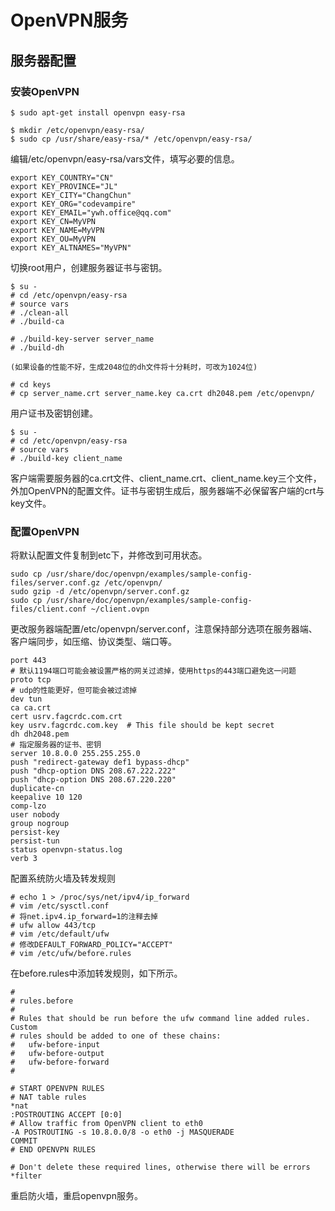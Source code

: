 # OpenVPN服务

## 服务器配置

### 安装OpenVPN
```
$ sudo apt-get install openvpn easy-rsa

$ mkdir /etc/openvpn/easy-rsa/
$ sudo cp /usr/share/easy-rsa/* /etc/openvpn/easy-rsa/

```
编辑/etc/openvpn/easy-rsa/vars文件，填写必要的信息。
```
export KEY_COUNTRY="CN"
export KEY_PROVINCE="JL"
export KEY_CITY="ChangChun"
export KEY_ORG="codevampire"
export KEY_EMAIL="ywh.office@qq.com"
export KEY_CN=MyVPN
export KEY_NAME=MyVPN
export KEY_OU=MyVPN
export KEY_ALTNAMES="MyVPN"
```
切换root用户，创建服务器证书与密钥。
```
$ su -
# cd /etc/openvpn/easy-rsa
# source vars
# ./clean-all
# ./build-ca

# ./build-key-server server_name
# ./build-dh

(如果设备的性能不好，生成2048位的dh文件将十分耗时，可改为1024位)

# cd keys
# cp server_name.crt server_name.key ca.crt dh2048.pem /etc/openvpn/
```
用户证书及密钥创建。
```
$ su -
# cd /etc/openvpn/easy-rsa
# source vars
# ./build-key client_name
```
客户端需要服务器的ca.crt文件、client_name.crt、client_name.key三个文件，外加OpenVPN的配置文件。证书与密钥生成后，服务器端不必保留客户端的crt与key文件。

### 配置OpenVPN
将默认配置文件复制到etc下，并修改到可用状态。
```
sudo cp /usr/share/doc/openvpn/examples/sample-config-files/server.conf.gz /etc/openvpn/
sudo gzip -d /etc/openvpn/server.conf.gz
sudo cp /usr/share/doc/openvpn/examples/sample-config-files/client.conf ~/client.ovpn
```
更改服务器端配置/etc/openvpn/server.conf，注意保持部分选项在服务器端、客户端同步，如压缩、协议类型、端口等。
```
port 443
# 默认1194端口可能会被设置严格的网关过滤掉，使用https的443端口避免这一问题
proto tcp
# udp的性能更好，但可能会被过滤掉
dev tun
ca ca.crt
cert usrv.fagcrdc.com.crt
key usrv.fagcrdc.com.key  # This file should be kept secret
dh dh2048.pem
# 指定服务器的证书、密钥
server 10.8.0.0 255.255.255.0
push "redirect-gateway def1 bypass-dhcp"
push "dhcp-option DNS 208.67.222.222"
push "dhcp-option DNS 208.67.220.220"
duplicate-cn
keepalive 10 120
comp-lzo
user nobody
group nogroup
persist-key
persist-tun
status openvpn-status.log
verb 3
```
配置系统防火墙及转发规则
```
# echo 1 > /proc/sys/net/ipv4/ip_forward
# vim /etc/sysctl.conf
# 将net.ipv4.ip_forward=1的注释去掉
# ufw allow 443/tcp
# vim /etc/default/ufw
# 修改DEFAULT_FORWARD_POLICY="ACCEPT"
# vim /etc/ufw/before.rules
```
在before.rules中添加转发规则，如下所示。
```
#
# rules.before
#
# Rules that should be run before the ufw command line added rules. Custom
# rules should be added to one of these chains:
#   ufw-before-input
#   ufw-before-output
#   ufw-before-forward
#

# START OPENVPN RULES
# NAT table rules
*nat
:POSTROUTING ACCEPT [0:0]
# Allow traffic from OpenVPN client to eth0
-A POSTROUTING -s 10.8.0.0/8 -o eth0 -j MASQUERADE
COMMIT
# END OPENVPN RULES

# Don't delete these required lines, otherwise there will be errors
*filter
```
重启防火墙，重启openvpn服务。
